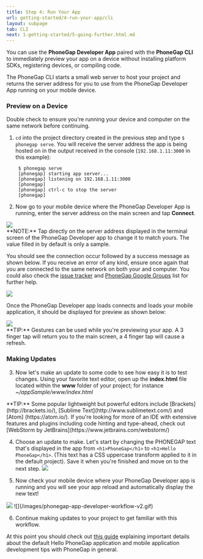 ```yaml
---
title: Step 4: Run Your App
url: getting-started/4-run-your-app/cli
layout: subpage
tab: CLI
next: 1-getting-started/5-going-further.html.md
---
```



You can use the **PhoneGap Developer App** paired with the **PhoneGap CLI** to immediately preview your app on a device without installing platform SDKs, registering devices, or compiling code.

The PhoneGap CLI starts a small web server to host your project and returns the server address for you to use from the PhoneGap Developer App running on your mobile device.

### Preview on a Device
<div class="alert--warning">Double check to ensure you're running your device and computer on the same network before continuing. </div>

1. `cd` into the project directory created in the previous step and type `$ phonegap serve`. You will receive the server address the app is being hosted on in the output received in the console (`192.168.1.11:3000` in this example):

		$ phonegap serve
		[phonegap] starting app server...
		[phonegap] listening on 192.168.1.11:3000
		[phonegap]
		[phonegap] ctrl-c to stop the server
		[phonegap]

2. Now go to your mobile device where the PhoneGap Developer App is running, enter the server address on the main screen and tap **Connect**.
   
  <img class="mobile-image" src="/images/dev-app-enter-add.jpg"/>
     

 <div class="alert--info"> **NOTE:** Tap directly on the server address displayed in the terminal screen of the PhoneGap Developer app to change it to match yours. The value filled in by default is only a sample. </div>
 
 You should see the connection occur followed by a success message as shown below. If you receive an error of any kind, ensure 
 once again that you are connected to the same network on both your  and computer. You could also check the 
 [issue tracker](https://github.com/phonegap/phonegap-app-developer/issues) and [PhoneGap Google Groups](https://groups.google.com/forum/#!forum/phonegap)
 list for further help. 

  <img class="mobile-image" src="/images/dev-app-success.jpg"/>
     
 
 Once the PhoneGap Developer app loads connects and loads your mobile application, it should be displayed for preview as shown below:
  
 <img class="mobile-image" src="/images/dev-app-preview.jpg"/>

<div class="alert--tip"> **TIP:** Gestures can be used while you're previewing your app. A 3 finger tap will return you to the main screen, a 4 finger tap will cause a refresh. </div>

### Making Updates
3. Now let's make an update to some code to see how easy it is to test changes. Using your favorite text editor, open up the **index.html** file located within the **www** folder of your project; for instance *~/appSample/www/index.html*
 <div class="alert--tip"> **TIP:** Some popular lightweight  but powerful editors include [Brackets](http://brackets.io/), [Sublime Text](http://www.sublimetext.com/) and [Atom] (https://atom.io/). If you're looking for more of an IDE with extensive features and plugins including code hinting and type-ahead, check out [WebStorm by JetBrains](https://www.jetbrains.com/webstorm/)</div>

4. Choose an update to make. Let's start by changing the PHONEGAP text that's displayed in the app from `<h1>PhoneGap</h1>` to `<h1>Hello PhoneGap</h1>`. (This text has a CSS uppercase transform applied to it in the default project). Save it when you're finished and move on to the next step.
  ![](/images/editor.jpg)

5. Now check your mobile device where your PhoneGap Developer app is running and you will see your app reload and automatically display the new text!
  <img class="mobile-image" src="/images/dev-app-code-update.jpg"/>
  ![](/images/phonegap-app-developer-workflow-v2.gif)

6.  Continue making updates to your project to get familiar with this workflow.

At this point you should check out [this guide](/develop/hello-world-explained) explaining important details about the default Hello PhoneGap application and mobile application development tips with PhoneGap in general.
